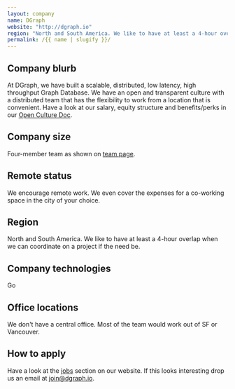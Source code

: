 ```yaml
---
layout: company
name: DGraph
website: "http://dgraph.io"
region: "North and South America. We like to have at least a 4-hour overlap when we can coordinate on a project if the need be."
permalink: /{{ name | slugify }}/
---
```


## Company blurb

At DGraph, we have built a scalable, distributed, low latency, high throughput Graph Database. We have an open and transparent culture with a distributed team that has the flexibility to work from a location that is convenient. Have a look at our salary, equity structure and benefits/perks in our [Open Culture Doc](https://docs.google.com/spreadsheets/d/1LTYPzXO7kCHaacYs_sTYyeX9MoYNH1nsI6Arw1N-HL8/edit?usp=sharing).

## Company size

Four-member team as shown on [team page](http://dgraph.io/#team).

## Remote status

We encourage remote work. We even cover the expenses for a co-working space in the city of your choice.

## Region

North and South America. We like to have at least a 4-hour overlap when we can coordinate on a project if the need be.

## Company technologies

Go

## Office locations

We don't have a central office. Most of the team would work out of SF or Vancouver.

## How to apply

Have a look at the [jobs](http://dgraph.io/#jobs) section on our website. If this looks interesting drop us an email at [join@dgraph.io](mailto:join@dgraph.io).